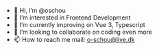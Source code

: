 - 👋 Hi, I’m @oschou
- 👀 I’m interested in Frontend Development
- 🌱 I’m currently improving on Vue 3, Typescript
- 💞️ I’m looking to collaborate on coding even more
- 📫 How to reach me mail: o-schou@live.dk 

<!---
oschou/oschou is a ✨ special ✨ repository because its `README.md` (this file) appears on your GitHub profile.
You can click the Preview link to take a look at your changes.
--->
